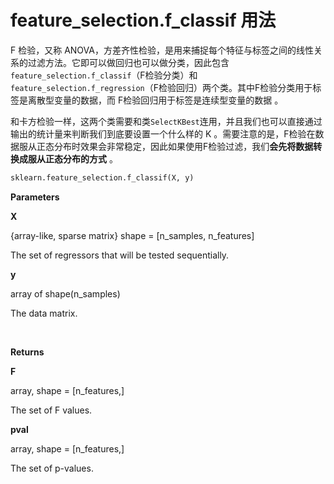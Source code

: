 # feature_selection.f_classif 用法

F 检验，又称 ANOVA，方差齐性检验，是用来捕捉每个特征与标签之间的线性关系的过滤方法。它即可以做回归也可以做分类，因此包含`feature_selection.f_classif`（F检验分类）和`feature_selection.f_regression`（F检验回归）两个类。其中F检验分类用于标签是离散型变量的数据，而 F检验回归用于标签是连续型变量的数据  。

和卡方检验一样，这两个类需要和类`SelectKBest`连用，并且我们也可以直接通过输出的统计量来判断我们到底要设置一个什么样的 K 。需要注意的是，F检验在数据服从正态分布时效果会非常稳定，因此如果使用F检验过滤，我们**会先将数据转换成服从正态分布的方式**  。

```python
sklearn.feature_selection.f_classif(X, y)
```

**Parameters**

**X**

{array-like, sparse matrix} shape = [n_samples, n_features]

The set of regressors that will be tested sequentially.

**y**

array of shape(n_samples)

The data matrix.

<br />

**Returns**

**F**

array, shape = [n_features,]

The set of F values.

**pval**

array, shape = [n_features,]

The set of p-values.



